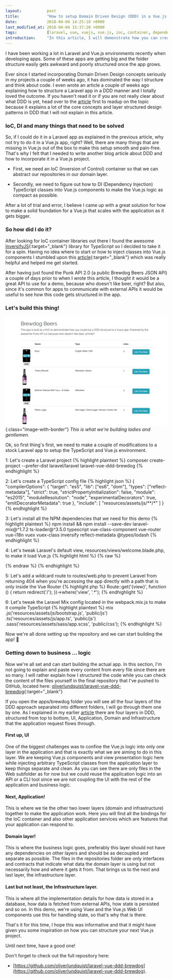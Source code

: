 ```yaml
---
layout:           post
title:            "How to setup Domain Driven Design (DDD) in a Vue.js app."
date:             2018-04-04 14:25:10 +0900
last_modified_at: 2018-04-04 15:37:20 +0900
tags:             [laravel, vue, vuejs, vue.js, ioc, container, dependency, injection, di, ddd, design, structure, layers, ui, application, domain, infrastructure]
introduction:     "In this article, I will demonstrate how you can create a Vue.js app with the DDD approach in TypeScript that has dependency injection and logic clearly separated into the 4 different DDD layers."
---
```


I have been working a lot in Laravel and Vue.js environments recently when developing apps. Some of these apps are getting big and the folder structure easily gets awkward and poorly structured once the app grows.

Ever since I started incorporating Domain Driven Design concepts seriously in my projects a couple of weeks ago, it has dominated the way I structure and think about code. I even wrote an article a couple of weeks ago explaining how to structure a Laravel app in a DDD manner and I totally loved the outcome. If you haven't read it or if you are not really clear about what DDD is yet, head over to the [article](/2018/03/20/how-to-setup-ddd-in-laravel-app.html) first to readup on the topic because it explains a lot of the core concepts and layer structured design patterns in DDD that I will not explain in this article.

### IoC, DI and many things that need to be solved

So, if I could do it in a Laravel app as explained in the previous article, why not try to do it in a Vue.js app, right? Well, there are many things that are missing in Vue.js out of the box to make this setup smooth and pain-free. That's why I felt that I needed to write another blog article about DDD and how to incorporate it in a Vue.js project.

- First, we need an IoC (Inversion of Control) container so that we can abstract our repositories in our domain layer.

- Secondly, we need to figure out how to DI (Dependency Injection) TypeScript classes into Vue.js components to make the Vue.js logic as compact as possible.

After a lot of trial and error, I believe I came up with a great solution for how to make a solid foundation for a Vue.js that scales with the application as it gets bigger.

### So how did I do it?

After looking for IoC container libraries out there I found the awesome [InversifyJS](http://inversify.io/){:target="_blank"} library for TypeScript so I decided to take it for a spin. Having no idea where to start or how to inject classes into Vue.js components I stumbled upon this [article](https://blog.kloud.com.au/2017/03/22/dependency-injection-in-vuejs-app-with-typescript/){:target="_blank"} which was really helpful and helped me get started.

After having just found the Punk API 2.0 (a public Brewdog Beers JSON API) a couple of days prior to when I wrote this article, I thought it would be a great API to use for a demo, because who doesn't like beer, right? But also, since it's common for apps to communicate with external APIs it would be useful to see how this code gets structured in the app.

### Let's build this thing!

![Brewdog Demo App Screenshot](/assets/brewdog-demo-app-screenshot.png){:class="image-with-border"}
*This is what we're building ladies and gentlemen.*

Ok, so first thing's first, we need to make a couple of modifications to a stock Laravel app to setup the TypeScript and Vue.js environment.

1: Let's create a Laravel project
{% highlight plaintext %}
composer create-project --prefer-dist laravel/laravel laravel-vue-ddd-brewdog
{% endhighlight %}

2: Let's create a TypeScript config file
{% highlight json %}
{
    "compilerOptions": {
        "target": "es5",
        "lib": ["es6", "dom"],
        "types": ["reflect-metadata"],
        "strict": true,
        "strictPropertyInitialization": false,
        "module": "es2015",
        "moduleResolution": "node",
        "experimentalDecorators": true,
        "emitDecoratorMetadata": true
    },
    "include": [
        "resources/assets/js/**/*"
    ]
}
{% endhighlight %}

3: Let's install all the NPM dependencies that we need for this demo
{% highlight plaintext %}
npm install && npm install --save-dev laravel-mix@^1.7.2 ts-loader@^3.5.0 typescript vue-class-component vue-router vue-i18n vuex vuex-class inversify reflect-metadata @types/lodash
{% endhighlight %}

4: Let's tweak Laravel's default view, resources/views/welcome.blade.php, to make it load Vue.js
{% highlight html %}
{% raw %}
<!doctype html>
<html lang="{{ app()->getLocale() }}">
    <head>
        <meta charset="utf-8">
        <meta http-equiv="X-UA-Compatible" content="IE=edge">
        <meta name="viewport" content="width=device-width, initial-scale=1">
        <meta name="csrf-token" content="{{ csrf_token() }}">
        <link rel="stylesheet" href="{{ mix('/css/app.css') }}">
        <title>Vue.js Domain Driven Design app with Vuex, Vue-Router and TypeScript</title>
    </head>
    <body>
        <div id="app"></div>
        <script>
            window.laravel_config = {
                APP_ENV: "{{ env('APP_ENV') }}",
                locale: "{{ config('app.locale') }}",
                fallbackLocale: "{{ config('app.fallback_locale') }}"
            }
        </script>
        <script src="{{ mix('/js/bootstrap.js') }}"></script>
        <script src="{{ mix('/js/app.js') }}"></script>
    </body>
</html>
{% endraw %}
{% endhighlight %}

5: Let's add a wildcard route to routes/web.php to prevent Laravel from returning 404 when you're accessing the app directly with a path that is only inside the Vue Router
{% highlight php %}
Route::get('{view}', function () {
    return redirect('/');
})->where('view', '.*');
{% endhighlight %}

6: Let's tweak the Laravel Mix config located in the webpack.mix.js to make it compile TypeScript
{% highlight plaintext %}
mix
    .js('resources/assets/js/bootstrap.js', 'public/js')
    .ts('resources/assets/js/app.ts', 'public/js')
    .sass('resources/assets/sass/app.scss', 'public/css');
{% endhighlight %}

Now we're all done setting up the repository and we can start building the app! 🎉

### Getting down to business ... logic

Now we're all set and can start building the actual app. In this section, I'm not going to explain and paste every content from every file since there are so many. I will rather explain how I structured the code while you can check the content of the files yourself in the final repository that I've pushed to GitHub, located here: [oliverlundquist/laravel-vue-ddd-brewdog](https://github.com/oliverlundquist/laravel-vue-ddd-brewdog/tree/master/resources/assets/js){:target="_blank"}

If you open the apps/brewdog folder you will see all the four layers of the DDD approach separated into different folders, I will go through them one by one. As I explained in my earlier [article](/2018/03/20/how-to-setup-ddd-in-laravel-app.html) there are four layers in DDD, structured from top to bottom, UI, Application, Domain and Infrastructure that the application request flows through.

#### First up, UI

One of the biggest challenges was to confine the Vue.js logic into only one layer in the application and that is exactly what we are aiming to do in this layer. We are keeping Vue.js components and view presentation logic here while injecting arbitrary TypeScript classes from the application layer to keep things separate and clean. As you can see there are only files in the Web subfolder as for now but we could reuse the application logic into an API or a CLI tool since we are not coupling the UI with the rest of the application and business logic.

#### Next, Application!
This is where we tie the other two lower layers (domain and infrastructure) together to make the application work. Here you will find all the bindings for the IoC container and also other application services which are features that your application can respond to.

#### Domain layer!
This is where the business logic goes, preferably this layer should not have any dependencies on other layers and should be as decoupled and separate as possible. The files in the repositories folder are only interfaces and contracts that indicate what data the domain layer is using but not necessarily how and where it gets it from. That brings us to the next and last layer, the infrastructure layer.

#### Last but not least, the Infrastructure layer.
This is where all the implementation details for how data is stored in a database, how data is fetched from external APIs, how state is persisted and so on. In this demo, we're using Vuex and the Vue.js Web UI components use this for handling state, so that's why that is there.

That's it for this time, I hope this was informative and that it might have given you some inspiration on how you can structure your next Vue.js project.

Until next time, have a good one!

Don't forget to check out the full repository here:
- [https://github.com/oliverlundquist/laravel-vue-ddd-brewdog](https://github.com/oliverlundquist/laravel-vue-ddd-brewdog).
